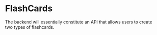 # FlashCards
The backend will essentially constitute an API that allows users to create two types of flashcards.
